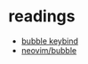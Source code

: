 # readings

* [bubble keybind](https://elkokito.github.io/articles/_posts/2025-06-15-bubble-keybind)
* [neovim/bubble](https://elkokito.github.io/articles/_posts/2025-06-14-neovim-editing)
